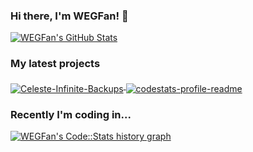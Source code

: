 ### Hi there, I'm WEGFan! 👋

<a href="https://github.com/WEGFan">
  <img src="https://github-readme-stats.vercel.app/api?username=WEGFan&show_icons=true&count_private=true&include_all_commits=true" alt="WEGFan's GitHub Stats" />
</a>

### My latest projects

<a href="https://github.com/WEGFan/Celeste-Infinite-Backups">
  <img align="middle" src="https://github-readme-stats.vercel.app/api/pin/?username=WEGFan&repo=Celeste-Infinite-Backups" alt="Celeste-Infinite-Backups" />
</a>
<a href="https://github.com/WEGFan/codestats-profile-readme">
  <img align="middle" src="https://github-readme-stats.vercel.app/api/pin/?username=WEGFan&repo=codestats-profile-readme" alt="codestats-profile-readme" />
</a>

### Recently I'm coding in...

<a href="https://codestats.net/users/WEGFan">
  <img src='https://codestats-readme.wegfan.cn/history-graph/WEGFan?width=850&height=300&timezone=08:00&history_days=20&max_languages=12&language_colors=["3e4053","f15854","5da5da","faa43a","60bd68","f17cb0","b2912f","00897b","b276b2","ffc0cb","cddc39","7e57c2","bdbdbd"]' alt="WEGFan's Code::Stats history graph" />
</a>
